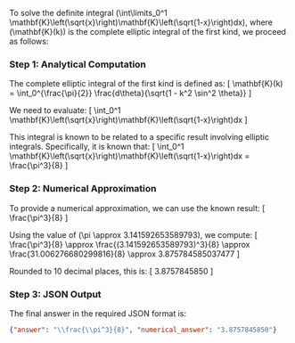 To solve the definite integral \(\int\limits_0^1 \mathbf{K}\left(\sqrt{x}\right)\mathbf{K}\left(\sqrt{1-x}\right)dx\), where \(\mathbf{K}(k)\) is the complete elliptic integral of the first kind, we proceed as follows:

### Step 1: Analytical Computation

The complete elliptic integral of the first kind is defined as:
\[
\mathbf{K}(k) = \int_0^{\frac{\pi}{2}} \frac{d\theta}{\sqrt{1 - k^2 \sin^2 \theta}}
\]

We need to evaluate:
\[
\int_0^1 \mathbf{K}\left(\sqrt{x}\right)\mathbf{K}\left(\sqrt{1-x}\right)dx
\]

This integral is known to be related to a specific result involving elliptic integrals. Specifically, it is known that:
\[
\int_0^1 \mathbf{K}\left(\sqrt{x}\right)\mathbf{K}\left(\sqrt{1-x}\right)dx = \frac{\pi^3}{8}
\]

### Step 2: Numerical Approximation

To provide a numerical approximation, we can use the known result:
\[
\frac{\pi^3}{8}
\]

Using the value of \(\pi \approx 3.141592653589793\), we compute:
\[
\frac{\pi^3}{8} \approx \frac{(3.141592653589793)^3}{8} \approx \frac{31.006276680299816}{8} \approx 3.875784585037477
\]

Rounded to 10 decimal places, this is:
\[
3.8757845850
\]

### Step 3: JSON Output

The final answer in the required JSON format is:
```json
{"answer": "\\frac{\\pi^3}{8}", "numerical_answer": "3.8757845850"}
```